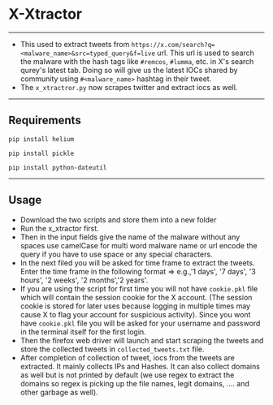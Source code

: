 # X-Xtractor
---

- This used to extract tweets from `https://x.com/search?q=<malware_name>&src=typed_query&f=live` url. This url is used to search the malware with the hash tags like `#remcos`, `#lumma`, etc. in X's search qurey's latest tab. Doing so will give us the latest IOCs shared by community using `#<malware_name>` hashtag in their tweet.
- The `x_xtractror.py` now scrapes twitter and extract iocs as well.
---
## Requirements

```
pip install helium
```

```
pip install pickle
```

```
pip install python-dateutil
```

---
## Usage
- Download the two scripts and store them into a new folder
- Run the x_xtractor first.
- Then in the input fields give the name of the malware without any spaces use camelCase for multi word malware name or url encode the query if you have to use space or any special characters.
- In the next filed you will be asked for time frame to extract the tweets. Enter the time frame in the following format => e.g.,'1 days', '7 days', '3 hours', '2 weeks', '2 months','2 years'.
- If you are using the script for first time you will not have `cookie.pkl` file which will contain the session cookie for the X account. (The session cookie is stored for later uses because logging in multiple times may cause X to flag your account for suspicious activity). Since you wont have `cookie.pkl` file you will be asked for your username and password in the terminal itself for the first login.
- Then the firefox web driver will launch and start scraping the tweets and store the collected tweets in `collected_tweets.txt` file.
- After completion of collection of tweet, iocs from the tweets are extracted. It mainly collects IPs and Hashes. It can also collect domains as well but is not printed by default (we use regex to extract the domains so regex is picking up the file names, legit domains, .... and other garbage as well).

